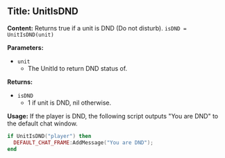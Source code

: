 ## Title: UnitIsDND

**Content:**
Returns true if a unit is DND (Do not disturb).
`isDND = UnitIsDND(unit)`

**Parameters:**
- `unit`
  - The UnitId to return DND status of.

**Returns:**
- `isDND`
  - 1 if unit is DND, nil otherwise.

**Usage:**
If the player is DND, the following script outputs "You are DND" to the default chat window.
```lua
if UnitIsDND("player") then
  DEFAULT_CHAT_FRAME:AddMessage("You are DND");
end
```